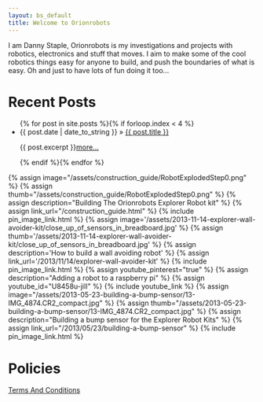 ```yaml
---
layout: bs_default
title: Welcome to Orionrobots
---
```

I am Danny Staple, Orionrobots is my investigations and projects with robotics, electronics and stuff that moves. I aim to make some of the cool robotics things easy for anyone to build, and push the boundaries of what is easy. Oh and just to have lots of fun doing it too...

# Recent Posts


<ul class="posts">
  {% for post in site.posts %}{% if forloop.index < 4 %}
        <li><span>{{ post.date | date_to_string }}</span> &raquo; <a href="{{ BASE_PATH }}{{ post.url }}">{{ post.title }}</a><p class="clearfix">{{ post.excerpt }}<a href="{{ BASE_PATH }}{{ post.url }}">more...</a></p><p class="clearfix"></p></li>
  {% endif %}{% endfor %}
</ul>

{% assign image="/assets/construction_guide/RobotExplodedStep0.png" %}
{% assign thumb="/assets/construction_guide/RobotExplodedStep0.png" %}
{% assign description="Building The Orionrobots Explorer Robot kit" %}
{% assign link_url="/construction_guide.html" %}
{% include pin_image_link.html %}
{% assign image='/assets/2013-11-14-explorer-wall-avoider-kit/close_up_of_sensors_in_breadboard.jpg' %}
{% assign thumb='/assets/2013-11-14-explorer-wall-avoider-kit/close_up_of_sensors_in_breadboard.jpg' %}
{% assign description='How to build a wall avoiding robot' %}
{% assign link_url='/2013/11/14/explorer-wall-avoider-kit' %}
{% include pin_image_link.html %}
{% assign youtube_pinterest="true" %}
{% assign description="Adding a robot to a raspberry pi" %}
{% assign youtube_id="U8458u-jilI" %}
{% include youtube_link %}
{% assign image="/assets/2013-05-23-building-a-bump-sensor/13-IMG_4874.CR2_compact.jpg" %}
{% assign thumb="/assets/2013-05-23-building-a-bump-sensor/13-IMG_4874.CR2_compact.jpg" %}
{% assign description="Building a bump sensor for the Explorer Robot Kits" %}
{% assign link_url="/2013/05/23/building-a-bump-sensor" %}
{% include pin_image_link.html %}

# Policies

<a href="/Terms+And+Conditions" title="Terms And Conditions">Terms And Conditions</a>

